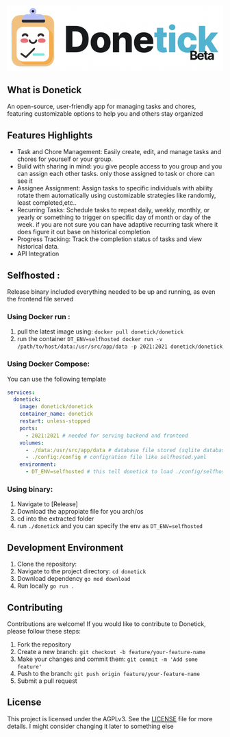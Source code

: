 
![Logo](assets/logo.png)
## What is Donetick
An open-source, user-friendly app for managing tasks and chores, featuring customizable options to help you and others stay organized

## Features Highlights
- Task and Chore Management: Easily create, edit, and manage tasks and chores for yourself or your group.
- Build with sharing in mind: you give people access to you group and you can assign each other tasks. only those assigned to task or chore can see it
- Assignee Assignment: Assign tasks to specific individuals with ability rotate them automatically using customizable strategies like randomly, least completed,etc..
- Recurring Tasks: Schedule tasks to repeat daily, weekly, monthly, or yearly or something to trigger on specific day of month or day of the week. if you are not sure you can have adaptive recurring task where it does figure it out base on historical completion 
- Progress Tracking: Track the completion status of tasks and view historical data.
- API Integration 


## Selfhosted : 
Release binary included everything needed to be up and running, as even the frontend file served 
### Using Docker run :
1. pull the latest image using: `docker pull donetick/donetick`
2. run the container `DT_ENV=selfhosted docker run -v /path/to/host/data:/usr/src/app/data -p 2021:2021 donetick/donetick`


### Using Docker Compose:
You can use the following template 
```yaml
services:
  donetick:
    image: donetick/donetick
    container_name: donetick
    restart: unless-stopped
    ports:
      - 2021:2021 # needed for serving backend and frontend
    volumes:
      - ./data:/usr/src/app/data # database file stored (sqlite database)
      - ./config:/config # configration file like selfhosted.yaml
    environment:
      - DT_ENV=selfhosted # this tell donetick to load ./config/selfhosted.yaml for the configuration file

```

### Using binary:
1. Navigate to [Release]
2. Download the appropiate file for you arch/os
3. cd into the extracted folder
4. run `./donetick` and you can specify the env as `DT_ENV=selfhosted`


## Development Environment 
1. Clone the repository:
2. Navigate to the project directory: `cd donetick`
3. Download dependency `go mod download`
4. Run locally `go run .`


## Contributing
Contributions are welcome! If you would like to contribute to Donetick, please follow these steps:
1. Fork the repository
2. Create a new branch: `git checkout -b feature/your-feature-name`
3. Make your changes and commit them: `git commit -m 'Add some feature'`
4. Push to the branch: `git push origin feature/your-feature-name`
5. Submit a pull request


## License
This project is licensed under the AGPLv3. See the [LICENSE](LICENSE) file for more details. I might consider changing it later to something else


